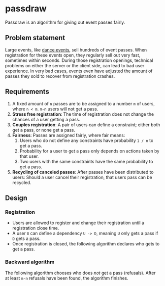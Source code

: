 # passdraw

Passdraw is an algorithm for giving out event passes fairly.

## Problem statement

Large events, like [dance events](https://swingtzerland.com), sell hundreds of
event passes. When registration for these events open, they regularly sell out
very fast, sometimes within seconds.
During those registration openings, technical problems on either the server
or the client side, can lead to bad user experience. In very bad cases,
events even have adjusted the amount of passes they sold to recover from
registration crashes.

## Requirements

1. A fixed amount of `n` passes are to be assigned to a number `m` of users, where `n < m`. `m-n` users will not get a pass.
1. **Stress free registration**: The time of registration does not change the chances of a user getting a pass.
1. **Couples registration**: A pair of users can define a constraint; either both get a pass, or none get a pass.
1. **Fairness**: Passes are assigned fairly, where fair means:
    1. Users who do not define any constraints have probability `1 / n` to get a pass.
    1. Probability for a user to get a pass only depends on actions taken by that user.
    1. Two users with the same constraints have the same probability to get a pass.
1. **Recycling of canceled passes**: After passes have been distributed to users: Should a user cancel their registration, that users pass can be recycled.

## Design
### Registration

* Users are allowed to register and change their registration until a registration close time.
* A user `U` can define a dependency `U -> D`, meaning `U` only gets a pass if `D` gets a pass.
* Once registration is closed, the following algorithm declares who gets to get a pass.

### Backward algorithm

The following algorithm chooses who does *not* get a pass (refusals).
After at least `m-n` refusals have been found, the algorithm finishes.

